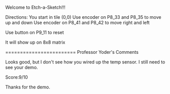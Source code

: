 Welcome to Etch-a-Sketch!!!

Directions: 
You start in tile (0,0)
Use encoder on P8_33 and P8_35 to move up and down
Use encoder on P8_41 and P8_42 to move right and left

Use button on P9_11 to reset

It will show up on 8x8 matrix


========================
Professor Yoder's Comments

Looks good, but I don't see how you wired up the temp sensor.
I still need to see your demo.

Score:9/10


Thanks for the demo.
